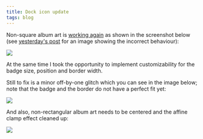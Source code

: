 ```yaml
---
title: Dock icon update
tags: blog
---
```


Non-square album art is [working again](http://wincent.dev/a/about/wincent/weblog/svn-log/archives/2006/12/synergy_advance_r380_5_items_c.php) as shown in the screenshot below (see [yesterday's post](http://wincent.dev/a/about/wincent/weblog/archives/2006/12/core_image_fun.php) for an image showing the incorrect behaviour):

![](/system/images/legacy/fixed-non-square.png)

At the same time I took the opportunity to implement customizability for the badge size, position and border width.

Still to fix is a minor off-by-one glitch which you can see in the image below; note that the badge and the border do not have a perfect fit yet:

![](/system/images/legacy/off-by-one.png)

And also, non-rectangular album art needs to be centered and the affine clamp effect cleaned up:

![](/system/images/legacy/affine-clamp.png)
